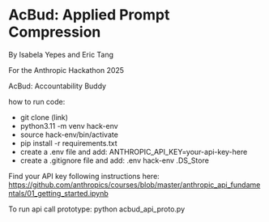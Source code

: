 # AcBud: Applied Prompt Compression
By Isabela Yepes and Eric Tang

For the Anthropic Hackathon 2025

AcBud: Accountability Buddy

how to run code:
- git clone (link)
- python3.11 -m venv hack-env
- source hack-env/bin/activate
- pip install -r requirements.txt
- create a .env file and add: 
    ANTHROPIC_API_KEY=your-api-key-here
- create a .gitignore file and add:
    .env
    hack-env
    .DS_Store

Find your API key following instructions here: 
    https://github.com/anthropics/courses/blob/master/anthropic_api_fundamentals/01_getting_started.ipynb

To run api call prototype:
    python acbud_api_proto.py